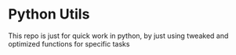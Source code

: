 # Python Utils

This repo is just for quick work in python, by just using tweaked and optimized functions for specific tasks


